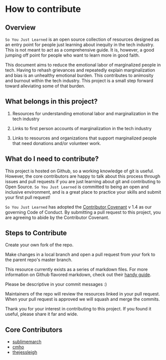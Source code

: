 # How to contribute

## Overview

`So You Just Learned` is an open source collection of resources designed as an entry point for people just learning about inequity in the tech industry. This is not meant to act as a comprehensive guide. It is, however, a good jumping off point for people who want to learn more in good faith.

This document aims to reduce the emotional labor of marginalized people in tech. Having to rehash grievances and repeatedly explain marginalization and bias is an unhealthy emotional burden. This contributes to animosity and burnout within the tech industry. This project is a small step forward toward alleviating some of that burden.

## What belongs in this project?

1. Resources for understanding emotional labor and marginalization in the tech industry

2. Links to first person accounts of marginalization in the tech industry

3. Links to resources and organizations that support marginalized people that need donations and/or volunteer work.

## What do I need to contribute?

This project is hosted on Github, so a working knowledge of git is useful. However, the core contributors are happy to talk about this process through issues and pull requests if you are just learning about git and contributing to Open Source. `So You Just Learned` is committed to being an open and inclusive environment, and is a great place to practice your skills and submit your first pull request!

`So You Just Learned` has adopted the [Contributor Covenant](http://contributor-covenant.org/) v 1.4 as our governing Code of Conduct. By submitting a pull request to this project, you are agreeing to abide by the Contributor Covenant.

## Steps to Contribute

Create your own fork of the repo.

Make changes in a local branch and open a pull request from your fork to the parent repo's master branch.

This resource currently exists as a series of markdown files. For more information on Github flavored markdown, check out their [handy guide](https://guides.github.com/features/mastering-markdown/).

Please be descriptive in your commit messages :)

Maintainers of the repo will review the resources linked in your pull request. When your pull request is approved we will squash and merge the commits.

Thank you for your interest in contributing to this project. If you found it useful, please share it far and wide. 

## Core Contributors

- [sublimemarch](https://github.com/sublimemarch)
- [cmho](https://github.com/cmho)
- [thejessleigh](https://github.com/thejessleigh)
